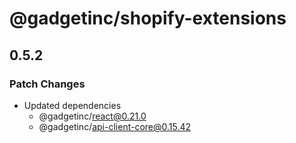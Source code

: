 # @gadgetinc/shopify-extensions

## 0.5.2

### Patch Changes

- Updated dependencies
  - @gadgetinc/react@0.21.0
  - @gadgetinc/api-client-core@0.15.42
